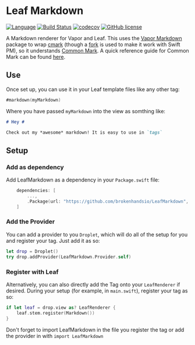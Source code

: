 # Leaf Markdown

[![Language](https://img.shields.io/badge/Swift-3-brightgreen.svg)](http://swift.org)
[![Build Status](https://travis-ci.org/brokenhandsio/LeafMarkdown.svg)](https://travis-ci.org/brokenhandsio/LeafMarkdown)
[![codecov](https://codecov.io/gh/brokenhandsio/LeafMarkdown/branch/master/graph/badge.svg)](https://codecov.io/gh/brokenhandsio/LeafMarkdown)
[![GitHub license](https://img.shields.io/badge/license-MIT-blue.svg)](https://raw.githubusercontent.com/brokenhandsio/LeafMarkdown/master/LICENSE)

A Markdown renderer for Vapor and Leaf. This uses the [Vapor Markdown](https://github.com/vapor/markdown) package to wrap [cmark](https://github.com/jgm/cmark) (though a [fork](https://github.com/vapor/cmark) is used to make it work with Swift PM), so it understands [Common Mark](http://commonmark.org). A quick reference guide for Common Mark can be found [here](http://commonmark.org/help/).

## Use

Once set up, you can use it in your Leaf template files like any other tag:

```swift
#markdown(myMarkdown)
```

Where you have passed `myMarkdown` into the view as somthing like:

```markdown
# Hey #

Check out my *awesome* markdown! It is easy to use in `tags`
```

## Setup

### Add as dependency

Add LeafMarkdown as a dependency in your `Package.swift` file:

```swift
    dependencies: [
        ...,
        .Package(url: "https://github.com/brokenhandsio/LeafMarkdown", majorVersion: 0)
    ]
```

### Add the Provider

You can add a provider to you `Droplet`, which will do all of the setup for you and register your tag. Just add it as so:

```swift
let drop = Droplet()
try drop.addProvider(LeafMarkdown.Provider.self)
```


### Register with Leaf

Alternatively, you can also directly add the Tag onto your `LeafRenderer` if desired. During your setup (for example, in `main.swift`), register your tag as so:

```swift
if let leaf = drop.view as? LeafRenderer {
    leaf.stem.register(Markdown())
}
```

Don't forget to import LeafMarkdown in the file you register the tag or add the provider in with `import LeafMarkdown`
